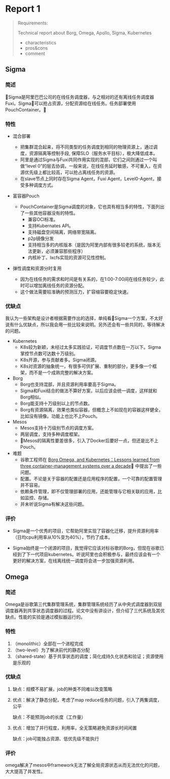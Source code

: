 # Report 1

> Requirements:
>
> Technical report about Borg, Omega, Apollo, Sigma, Kubernetes
>
> - characteristics
> - pros&cons
> - comment

## Sigma

### 简述

Sigma是阿里巴巴公司的在线任务调度器，与之相对的还有离线任务调度器Fuxi。Sigma可以抢占资源，分配资源给在线任务。任务部署使用PouchContainer。

### 特性

- 混合部署  
  - 把集群混合起来，将不同类型的任务调度到相同的物理资源上，通过调度，资源隔离等控制手段, 保障SLO（服务水平目标），极大降低成本。
  - 阿里是通过Sigma与Fuxi共同作用实现的混部，它们之间则通过一个叫做“level 0”的层去协调，一般来说，在线任务延时敏感，不可重入，在资源优先级上都比较高，可以抢占离线任务的资源。
  - 在slave节点上同时存在Sigma Agent，Fuxi Agent，Level0-Agent，接受多种调度方式。

- 富容器Pouch
  - PouchContainer是Sigma调度的对象，它也具有相当多的特性，下面列出了一些其他容器没有的特性。
    - 兼容OCI标准。
    - 支持Kubernates API。
    - 支持磁盘空间隔离，网络带宽隔离。
    - p2p镜像分发
    - 支持相当多的内核版本（是因为阿里内部有很多较老的系统，版本无法更新，必须兼容那些程序）
    - 内核补丁、lxcfs实现的资源可见性控制。

- 弹性调度和资源分时复用
  - 因为在线任务的需求和时间是有关系的，在1:00-7:00间在线任务较少，此时可以增加离线任务的资源分配。
  - 这个做法需要较准确的预测压力，扩容缩容要稳定快速。

### 优缺点

我认为一些架构是设计者根据需要作出的选择，单纯看Sigma一个方案，不太好说有什么优缺点，所以我会用一些比较来说明。另外还会有一些共同的，等待解决的问题。

- Kubernetes
  - K8s较为新颖，未经过太多实践验证，可调度节点数在一万以下。Sigma掌控节点数可达数十万级别。
  - K8s开源，参与贡献者多。Sigma闭源。
  - K8s对资源的抽象统一，有很多可供扩展、重制的部分，更多像一个框架，而不是一个成熟完整的解决方案。
- Borg
  - Borg也支持混部，并且资源利用率要高于Sigma。
  - Sigma和Fuxi结合的做法不算好方案，以后应该会统一调度，这样就和Borg相似。
  - Borg能支持十万级别以上的节点数。
  - Borg有资源隔离，效果也类似容器，但概念上不如现在的容器这样健全，比如没有镜像。功能上也比不上Pouch。
- Mesos
  - Mesos支持十万级别节点的调度方案。
  - 两层调度，支持多种调度框架。
  - Mesos的隔离性要差很多，引入了Docker后要好一点，但还是比不上Pouch。
- 难题
  - 谷歌工程师在 [Borg,Omega, and Kubernetes：Lessons learned from three container-management systems over a decade](https://queue.acm.org/detail.cfm?id=2898444) 中提出了一些问题。
  - 配置。不论是关于容器的配置还是应用程序的配置，一个可靠的配置管理并不容易。
  - 依赖条件管理，即不仅管理部署的应用，还能管理与它相关联的应用，比如监控、存储。
  - 并未听说Sigma有解决这些问题。

### 评价

- Sigma是一个优秀的项目，它帮助阿里实现了容器化迁移，提升资源利用率（日均cpu利用率从10%变为40%），节约了成本。

- Sigma始终是一个闭源的项目，我觉得它应该对标谷歌的Borg，但现在谷歌已经到了下一代项目kubernetes。听说阿里也会积极参与，最终应该会有一个更好的解决方案，在线离线统一调度将会进一步加强资源利用。

## Omega

### 简述

Omega是谷歌第三代集群管理系统，集群管理系统经历了从中央式调度器到双层调度器再到共享状态调度器的过程。论文中没有讲设计，但介绍了三代系统及其优缺点。性能的实验是通过模拟器运行的。

### 特性

1. （monolithic）全部在一个进程完成
2. （two-level）为了解决前代的静态分配
3. （shared-state）基于共享状态的调度；简化成持久化状态和验证；资源使用是乐观的

### 优缺点

1. 缺点：规模不易扩展，job的种类不同难以改变策略

2. 优点：解决了静态分配，考虑了map reduce任务的问题，引入了两集调度，公平

   缺点：不能预测job的长度（工作量）

3. 优点：增加了并行程度，利用率，全无策略避免资源长时间闲置

   缺点：job可能独占资源、低优先级不能执行

### 评价

 omega解决了mesos中framework无法了解全局资源状态从而无法优化的问题，大大提高了并发性。